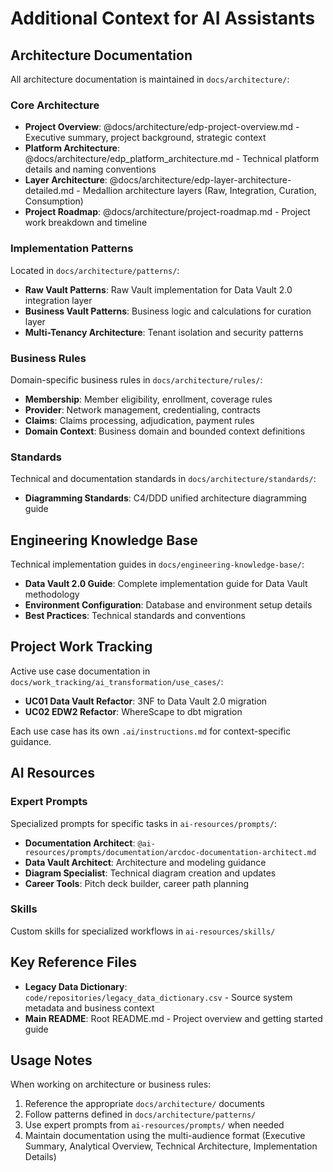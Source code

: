 # Additional Context for AI Assistants

## Architecture Documentation

All architecture documentation is maintained in `docs/architecture/`:

### Core Architecture
- **Project Overview**: @docs/architecture/edp-project-overview.md - Executive summary, project background, strategic context
- **Platform Architecture**: @docs/architecture/edp_platform_architecture.md - Technical platform details and naming conventions
- **Layer Architecture**: @docs/architecture/edp-layer-architecture-detailed.md - Medallion architecture layers (Raw, Integration, Curation, Consumption)
- **Project Roadmap**: @docs/architecture/project-roadmap.md - Project work breakdown and timeline

### Implementation Patterns
Located in `docs/architecture/patterns/`:
- **Raw Vault Patterns**: Raw Vault implementation for Data Vault 2.0 integration layer
- **Business Vault Patterns**: Business logic and calculations for curation layer
- **Multi-Tenancy Architecture**: Tenant isolation and security patterns

### Business Rules
Domain-specific business rules in `docs/architecture/rules/`:
- **Membership**: Member eligibility, enrollment, coverage rules
- **Provider**: Network management, credentialing, contracts
- **Claims**: Claims processing, adjudication, payment rules
- **Domain Context**: Business domain and bounded context definitions

### Standards
Technical and documentation standards in `docs/architecture/standards/`:
- **Diagramming Standards**: C4/DDD unified architecture diagramming guide

## Engineering Knowledge Base

Technical implementation guides in `docs/engineering-knowledge-base/`:
- **Data Vault 2.0 Guide**: Complete implementation guide for Data Vault methodology
- **Environment Configuration**: Database and environment setup details
- **Best Practices**: Technical standards and conventions

## Project Work Tracking

Active use case documentation in `docs/work_tracking/ai_transformation/use_cases/`:
- **UC01 Data Vault Refactor**: 3NF to Data Vault 2.0 migration
- **UC02 EDW2 Refactor**: WhereScape to dbt migration

Each use case has its own `.ai/instructions.md` for context-specific guidance.

## AI Resources

### Expert Prompts
Specialized prompts for specific tasks in `ai-resources/prompts/`:
- **Documentation Architect**: `@ai-resources/prompts/documentation/arcdoc-documentation-architect.md`
- **Data Vault Architect**: Architecture and modeling guidance
- **Diagram Specialist**: Technical diagram creation and updates
- **Career Tools**: Pitch deck builder, career path planning

### Skills
Custom skills for specialized workflows in `ai-resources/skills/`

## Key Reference Files

- **Legacy Data Dictionary**: `code/repositories/legacy_data_dictionary.csv` - Source system metadata and business context
- **Main README**: Root README.md - Project overview and getting started guide

## Usage Notes

When working on architecture or business rules:
1. Reference the appropriate `docs/architecture/` documents
2. Follow patterns defined in `docs/architecture/patterns/`
3. Use expert prompts from `ai-resources/prompts/` when needed
4. Maintain documentation using the multi-audience format (Executive Summary, Analytical Overview, Technical Architecture, Implementation Details)
